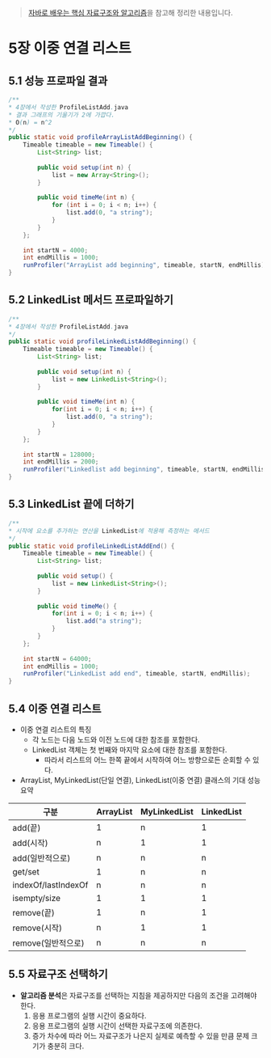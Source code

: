 > [자바로 배우는 핵심 자료구조와 알고리즘](http://www.yes24.com/Product/Goods/61198657)을 참고해 정리한 내용입니다.
# 5장 이중 연결 리스트
## 5.1 성능 프로파일 결과
```java
/**
* 4장에서 작성한 ProfileListAdd.java
* 결과 그래프의 기울기가 2에 가깝다.
* O(n) = n^2
*/
public static void profileArrayListAddBeginning() {
    Timeable timeable = new Timeable() {
    	List<String> list;
    
    	public void setup(int n) {
        	list = new Array<String>();
    	}
    
    	public void timeMe(int n) {
        	for (int i = 0; i < n; i++) {
            	list.add(0, "a string");
        	}
    	}
    };
    
    int startN = 4000;
    int endMillis = 1000;
    runProfiler("ArrayList add beginning", timeable, startN, endMillis);
}
```

## 5.2 LinkedList 메서드 프로파일하기
```java
/**
* 4장에서 작성한 ProfileListAdd.java
*/
public static void profileLinkedListAddBeginning() {
	Timeable timeable = new Timeable() {
		List<String> list;
        
        public void setup(int n) {
            list = new LinkedList<String>();
        }
        
        public void timeMe(int n) {
            for(int i = 0; i < n; i++) {
                list.add(0, "a string");
            }
        }
	};
    
    int startN = 128000;
    int endMillis = 2000;
    runProfiler("Linkedlist add beginning", timeable, startN, endMillis);
}
```

## 5.3 LinkedList 끝에 더하기
```java
/**
* 시작에 요소를 추가하는 연산을 LinkedList에 적용해 측정하는 메서드
*/
public static void profileLinkedListAddEnd() {
    Timeable timeable = new Timeable() {
        List<String> list;
        
        public void setup() {
            list = new LinkedList<String>();
        }
        
        public void timeMe() {
            for(int i = 0; i < n; i++) {
                list.add("a string");
            }
        }
    };
    
    int startN = 64000;
    int endMillis = 1000;
    runProfiler("LinkedList add end", timeable, startN, endMillis);
}
```

## 5.4 이중 연결 리스트
- 이중 연결 리스트의 특징
	- 각 노드는 다음 노드와 이전 노드에 대한 참조를 포함한다.
	- LinkedList 객체는 첫 번째와 마지막 요소에 대한 참조를 포함한다.
		- 따라서 리스트의 어느 한쪽 끝에서 시작하여 어느 방향으로든 순회할 수 있다.
- ArrayList, MyLinkedList(단일 연결), LinkedList(이중 연결) 클래스의 기대 성능 요약
	
구분|ArrayList|MyLinkedList|LinkedList
------|-------------|-------------------|---------------
add(끝)|1|n|1
add(시작)|n|1|1
add(일반적으로)|n|n|n
get/set|1|n|n
indexOf/lastIndexOf|n|n|n
isempty/size|1|1|1
remove(끝)|1|n|1
remove(시작)|n|1|1
remove(일반적으로)|n|n|n

## 5.5 자료구조 선택하기
- **알고리즘 분석**은 자료구조를 선택하는 지침을 제공하지만 다음의 조건을 고려해야 한다.
	1. 응용 프로그램의 실행 시간이 중요하다.
	2. 응용 프로그램의 실행 시간이 선택한 자료구조에 의존한다.
	3. 증가 차수에 따라 어느 자료구조가 나은지 실제로 예측할 수 있을 만큼 문제 크기가 충분히 크다.
